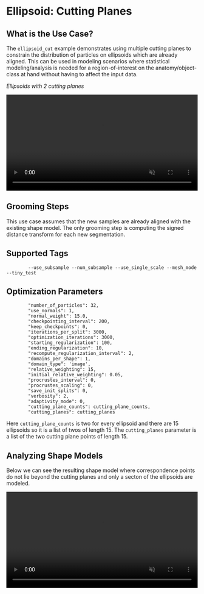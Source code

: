 # Ellipsoid: Cutting Planes

## What is the Use Case? 

The `ellipsoid_cut` example demonstrates using multiple cutting planes to constrain the distribution of particles on ellipsoids which are already aligned. This can be used in modeling scenarios where statistical modeling/analysis is needed for a region-of-interest on the anatomy/object-class at hand without having to affect the input data. 

*Ellipsoids with 2 cutting planes*
<p><video src="https://sci.utah.edu/~shapeworks/doc-resources/mp4s/ellipsoid_cut_trim.mp4" autoplay muted loop controls style="width:100%"></p>

## Grooming Steps

This use case assumes that the new samples are already aligned with the existing shape model. The only grooming step is computing the signed distance transform for each new segmentation.

## Supported Tags

``` 
        --use_subsample --num_subsample --use_single_scale --mesh_mode --tiny_test
``` 
## Optimization Parameters

``` 
        "number_of_particles": 32,
        "use_normals": 1,
        "normal_weight": 15.0,
        "checkpointing_interval": 200,
        "keep_checkpoints": 0,
        "iterations_per_split": 3000,
        "optimization_iterations": 3000,
        "starting_regularization": 100,
        "ending_regularization": 10,
        "recompute_regularization_interval": 2,
        "domains_per_shape": 1,
        "domain_type": 'image',
        "relative_weighting": 15,
        "initial_relative_weighting": 0.05,
        "procrustes_interval": 0,
        "procrustes_scaling": 0,
        "save_init_splits": 0,
        "verbosity": 2,
        "adaptivity_mode": 0,
        "cutting_plane_counts": cutting_plane_counts,
        "cutting_planes": cutting_planes
```

Here `cutting_plane_counts` is two for every ellipsoid and there are 15 ellipsoids so it is a list of twos of length 15.
The `cutting_planes` parameter is a list of the two cutting plane points of length 15.

## Analyzing Shape Models
Below we can see the resulting shape model where correspondence points do not lie beyond the cutting planes and only a secton of the ellipsoids are modeled. 

<p><video src="https://sci.utah.edu/~shapeworks/doc-resources/mp4s/ellipsoid_cut_studio.mp4" autoplay muted loop controls style="width:100%"></p>

